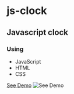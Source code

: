 # js-clock
## Javascript clock
### Using
* JavaScript
* HTML
* CSS

[See Demo](https://eliasfsdev.github.io/js-clock/)
![See Demo](https://github.com/eliasFsDev/js-clock/blob/master/faveicon.PNG)
